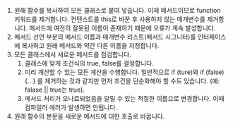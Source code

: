 1. 원해 함수를 복사하여 모든 클래스로 붙여 넣습니다. 이제 메서드이므로 function 키워드를 제거합니다. 컨텐스트를 this로 바꾼 후 사용하지 않는 매개변수를 제거합니다. 메서드에 여전히 잘못된 이름이 존재하기 때문에 오류가 계속 발성합니다.
2. 메서드 선언 부분의 메서드 이름과 매개변수 리스트(메서드 시그니터)를 인터페이스에 복사하고 원래 메서드와 약간 다른 이름을 지정합니다.
3. 모든 클래스에서 새로운 메서드를 점검합니다. 
	1. 클래스에 맞게 조건식의 true, false를 결정합니다.
	2. 미리 계산할 수 있는 모든 계산을 수행합니다. 일반적으로 if (ture)와 if (false) {...} 를 제거하는 것과 같지만 먼저 조건을 단순화해야 할 수도 있습니다. (예: falase || true는 true).
	3. 메서드 처리가 오나료되었음을 알릴 수 있는 적절한 이름으로 변경합니다. 이때 컴파일러 에러가 발생하면 안됩니다.
4. 원래 함수의 본문을 새로운 메서드에 대한 호출로 바꿉니다.